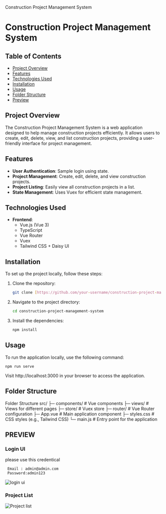 
Construction Project Management System

# Construction Project Management System

## Table of Contents
- [Project Overview](#project-overview)
- [Features](#features)
- [Technologies Used](#technologies-used)
- [Installation](#installation)
- [Usage](#usage)
- [Folder Structure](#folder-structure)
- [Preview](#preview)

## Project Overview
The Construction Project Management System is a web application designed to help manage construction projects efficiently. It allows users to create, edit, delete, view, and list construction projects, providing a user-friendly interface for project management.

## Features
- **User Authentication**: Sample login using state.
- **Project Management**: Create, edit, delete, and view construction projects.
- **Project Listing**: Easily view all construction projects in a list.
- **State Management**: Uses Vuex for efficient state management.

## Technologies Used
- **Frontend**: 
  - Vue.js (Vue 3)
  - TypeScript
  - Vue Router
  - Vuex
  - Tailwind CSS + Daisy UI
  
## Installation
To set up the project locally, follow these steps:

1. Clone the repository:
   ```bash
   git clone [https://github.com/your-username/construction-project-management-system](https://github.com/yulimla/construction-management)
2. Navigate to the project directory:
   ```bash 
   cd construction-project-management-system
3. Install the dependencies:
   ```bash 
   npm install
## Usage
To run the application locally, use the following command:

    npm run serve
Visit http://localhost:3000 in your browser to access the application.

## Folder Structure


Folder Structure
src/
  ├─ components/          # Vue components
  ├─ views/               # Views for different pages
  ├─ store/               # Vuex store
  ├─ router/              # Vue Router configuration
  ├─ App.vue              # Main application component
  ├─ styles.css           # CSS styles (e.g., Tailwind CSS)
  └─ main.js              # Entry point for the application


## PREVIEW

### Login UI 
please use this credentical

	 Email : admin@admin.com
	 Password:admin123
	

![login ui](https://github.com/yulimla/construction-management/blob/main/public/preview/login.png?raw=true)

### Project List 
![Project list](https://github.com/yulimla/construction-management/blob/main/public/preview/projectList.png?raw=true)
